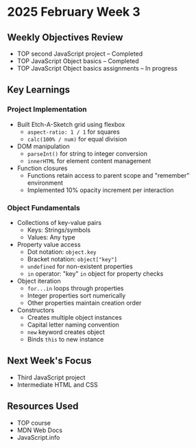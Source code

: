 # 2025 February Week 3

## Weekly Objectives Review
- TOP second JavaScript project – Completed
- TOP JavaScript Object basics – Completed
- TOP JavaScript Object basics assignments – In progress

## Key Learnings
### Project Implementation
- Built Etch-A-Sketch grid using flexbox
  - `aspect-ratio: 1 / 1` for squares
  - `calc(100% / num)` for equal division
- DOM manipulation
  - `parseInt()` for string to integer conversion
  - `innerHTML` for element content management
- Function closures
  - Functions retain access to parent scope and "remember" environment
  - Implemented 10% opacity increment per interaction

### Object Fundamentals
- Collections of key-value pairs
  - Keys: Strings/symbols
  - Values: Any type
- Property value access
  - Dot notation: `object.key`
  - Bracket notation: `object["key"]`
  - `undefined` for non-existent properties
  - `in` operator: "key" `in` object for property checks
- Object iteration
  - `for...in` loops through properties
  - Integer properties sort numerically
  - Other properties maintain creation order
- Constructors
  - Creates multiple object instances
  - Capital letter naming convention
  - `new` keyword creates object
  - Binds `this` to new instance

## Next Week's Focus
- Third JavaScript project
- Intermediate HTML and CSS

## Resources Used
- TOP course
- MDN Web Docs
- JavaScript.info